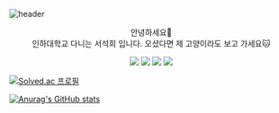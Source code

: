 ![header](https://capsule-render.vercel.app/api?type=waving&color=auto&height=300&section=header&text=welcome&fontSize=90&animation=fadeIn&fontAlignY=38&desc=PgmJun's%20GitHub%20Profile&descAlignY=51&descAlign=62)
  


<p align="center">
안녕하세요👐<br>
인하대학교 다니는 서석희 입니다. 오셨다면 제 고양이라도 보고 가세요🐱<br>
</p>


<p align="center" display="inline-block">
  <img src="https://img.shields.io/badge/javascript-F7DF1E?style=for-the-badge&logo=javascript&logoColor=black">
  <img src="https://img.shields.io/badge/html-E34F26?style=for-the-badge&logo=html5&logoColor=white">
  <img src="https://img.shields.io/badge/C-A8B9CC?style=for-the-badge&logo=C&logoColor=white">
  <img src="https://img.shields.io/badge/Linux-FCC624?style=for-the-badge&logo=Linux&logoColor=white">  

</p>


  [![Solved.ac
  프로필](http://mazassumnida.wtf/api/v2/generate_badge?boj=seoki180)](https://solved.ac/seoki180)



  [![Anurag's GitHub stats](https://github-readme-stats.vercel.app/api?username=seoki180)](https://github.com/seoki180/github-readme-stats)


<div align=center>

